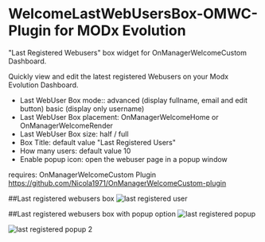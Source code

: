 WelcomeLastWebUsersBox-OMWC-Plugin for MODx Evolution
==================================

"Last Registered Webusers" box widget for OnManagerWelcomeCustom Dashboard.

Quickly view and edit the latest registered Webusers on your Modx Evolution Dashboard.

* Last WebUser Box mode:: advanced (display fullname, email and edit button) basic (display only username)
* Last WebUser Box placement: OnManagerWelcomeHome or OnManagerWelcomeRender
* Last WebUser Box size:  half / full
* Box Title: default value "Last Registered Users"
* How many users: default value 10
* Enable popup icon: open the webuser page in a popup window

requires: OnManagerWelcomeCustom Plugin https://github.com/Nicola1971/OnManagerWelcomeCustom-plugin

##Last registered webusers box
![last registered user](https://raw.githubusercontent.com/Nicola1971/WelcomeLastWebUsersBox-OMWC-Plugin/master/lastuserbox.jpg)

##Last registered webusers box with popup option
![last registered popup](https://raw.githubusercontent.com/Nicola1971/WelcomeLastWebUsersBox-OMWC-Plugin/master/lastuserbox-popup.jpg)

![last registered popup 2](https://raw.githubusercontent.com/Nicola1971/WelcomeLastWebUsersBox-OMWC-Plugin/master/lastuserbox-popup-open.jpg)
